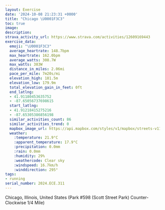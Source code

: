 ```yaml
---
layout: Exercise
date: '2024-10-08 21:23:31 +0000'
title: "Chicago \U0001F3C3"
toc: true
image:
description:
strava_activity_url: https://www.strava.com/activities/12609169443
exercise_data:
  emoji: "\U0001F3C3"
  average_heartrate: 148.7bpm
  max_heartrate: 162.0bpm
  average_watts: 308.7W
  max_watts: 383W
  distance_in_miles: 2.06mi
  pace_per_mile: 7m20s/mi
  elevation_high: 181.5m
  elevation_low: 179.9m
  total_elevation_gain_in_feet: 0ft
  end_latlng:
  - 41.91180453635752
  - -87.65056737698615
  start_latlng:
  - 41.91218415275216
  - -87.65305386856198
  similar_activities_count: 86
  similar_activities_trend: 0
  mapbox_image_url: https://api.mapbox.com/styles/v1/mapbox/streets-v11/static/path-5+787af2-1.0(e%7Bx~F%7Ck~uOEmAB_%40Mc%40%40EnBsC%5E%7D%40DO%40iBBk%40Ci%40D%7BBE%7BG%40y%40CgA%40qGC%7BBB_%40DGPEVIl%40B%5EEXBFF%40FAn%40Bl%40%3FjBDbAHTZLRBfAERCNMTc%40B%5B%3FyBGu%40Q%5DQMUE_%40%3Fo%40F%5DNMRELEb%40D%60AAt%40Hz%40LTNNLB%60%40%3F%60%40EV%3FPETUNWBQG%7D%40A_AGaAO%5DQMKEeBBUXM%60%40EpAJxBBNJRNNHDVGhAKTOR%5DDm%40AwAC%7D%40Ma%40%5DYKC%5BA_%40De%40BOJKTGVGxBFlAHTPPJFL%40hAERCVOPYD%5D%3Fe%40CyBEWKWSOSGYA%5DBQ%3F%5DG_%40ASMKAe%40FcADKDENL~EEtADh%40C%60%40F~B%3Fl%40DhAArBBbCDlBB%60%40%3FjAAHOT),pin-s-s+e5b22e(-87.65135,41.91171),pin-s-f+89ae00(-87.6493400000001,41.91088999999998)/auto/800x800?access_token=pk.eyJ1Ijoiam9zaGJlY2ttYW4iLCJhIjoiY205eWR2aDd1MWZ6djJrbXc4a3M0bWZleiJ9.XiG9OWkNcZk2QzjJbxLB4A
  weather:
    :temperature: 21.9°C
    :apparent_temperature: 17.9°C
    :precipitation: 0.0mm
    :rain: 0.0mm
    :humidity: 29%
    :weathercode: Clear sky
    :windspeed: 16.7km/h
    :winddirection: 295°
tags:
- running
serial_number: 2024.ECE.311
---
```

Chicago, Illinois, United States (Park #598 (Scott Street Park) Counter-Clockwise 1/4 Mile)
